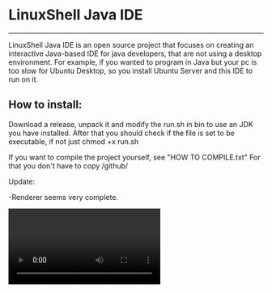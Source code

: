 # LinuxShell Java IDE

___
LinuxShell Java IDE is an open source project that focuses on creating an interactive Java-based IDE
for java developers, that are not using a desktop environment.
For example, if you wanted to program in Java but your pc is too slow for Ubuntu Desktop, so you install
Ubuntu Server and this IDE to run on it.

## How to install:
Download a release, unpack it and modify the run.sh in bin to use an JDK you have installed.
After that you should check if the file is set to be executable, if not just chmod +x run.sh

If you want to compile the project yourself, see "HOW TO COMPILE.txt"
For that you don't have to copy /github/

Update:

-Renderer seems very complete.

![test](./github/videos/demo1.mp4)

